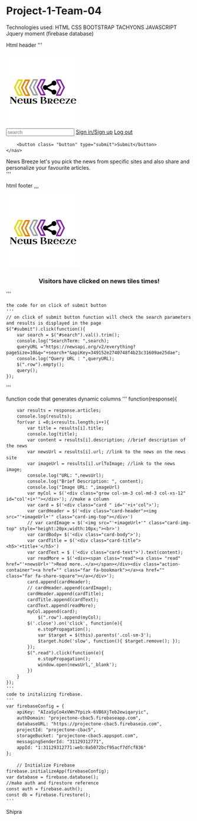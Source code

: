# Project-1-Team-04
Technologies used:
HTML
CSS
BOOTSTRAP
TACHYONS
JAVASCRIPT
Jquery
moment (firebase database)

Html header
'''
<div class="jumbotron">
    <div class="logo"> 
        <a href="index.html">
            <img src="assets/images/logo.png" alt="News Breeze">
        </a> 
    </div>
    <!-- nav box has search box, signin or register for the first time which leads to a different page
    and  option dropdown to select how many articles should be displayed from 1-15
    default is 5  -->
     <nav class="nav-box">
        <input class="search" placeholder="search">
        <a class="signin" href="loginSignin.html">Sign in/Sign up</a>
        <a class="signout" href="logout.html">Log out</a>
        
        <button class= "button" type="submit">Submit</button>
    </nav>
</header>
<div class="header-ext">
<div class="announcement">
    News Breeze let's you pick the news from specific sites and also share and personalize your favourite articles.
</div>
</div>
  </div>
  '''

  html footer
  ,,,
  <footer>
        <!-- Displays the logo in the front page -->
        <div class="logo"> 
            <a href="index.html">
                <img src="assets/images/logo.png" alt="News Breeze">
            </a> 
        </div>
        <!-- nav box has search box, signin or register for the first time which leads to a different page
        and  option dropdown to select how many articles should be displayed from 1-15
        default is 5  -->
         <nav class="nav-box">
                <h3 style= "text-align:center;">Visitors have clicked on news tiles <span id="click-value" style="color:red;"></span> times!</h3>
        </nav>
    </footer>  
    '''

    the code for on click of submit button
    '''
    // on click of submit button function will check the search parameters and results is displayed in the page
    $("#submit").click(function(){
        var search = $("#search").val().trim();
        console.log("SearchTerm: ",search);
        queryURL ="https://newsapi.org/v2/everything?pageSize=10&q="+search+"&apiKey=349152e2740748f4b23c31609ae25dae";
        console.log("Query URL : ",queryURL);
        $(".row").empty();
        query();
    });
'''

function code that generates dynamic columns
'''
function(response){

        var results = response.articles;
        console.log(results);
        for(var i =0;i<results.length;i++){
            var title = results[i].title;
            console.log(title);
            var content = results[i].description; //brief description of the news
            var newsUrl = results[i].url; //link to the news on the news site
            var imageUrl = results[i].urlToImage; //link to the news image;
            console.log("URL: ",newsUrl);
            console.log("Brief Description: ", content);
            console.log("Image URL: ",imageUrl)
            var myCol = $('<div class="grow col-sm-3 col-md-3 col-xs-12" id="col'+i+'"></div>'); //make a column
            var card = $('<div class="card " id="'+i+'col">');
            var cardHeader = $('<div class="card-header"><img src="'+imageUrl+'" class="card-img-top"></div>')
            // var cardImage = $('<img src="'+imageUrl+'" class="card-img-top" style="height:20px;width:10px;"><br>')
            var cardBody= $('<div class="card-body">');
            var cardTitle = $('<div class="card-title"><h5>'+title+'</h5>')
            var cardText = $ ('<div class="card-text">').text(content);
            var readMore = $('<div><span class="read"><a class= "read" href="'+newsUrl+'">Read more..</a></span></div><div class="action-container"><a href="" class="far fa-bookmark"></a><a href="" class="far fa-share-square"></a></div>');
            card.append(cardHeader);
            // cardHeader.append(cardImage);
            cardHeader.append(cardTitle);
            cardTitle.append(cardText);
            cardText.append(readMore);
            myCol.append(card);
                $(".row").append(myCol);
            $('.close').on('click', function(e){
                e.stopPropagation();  
                var $target = $(this).parents('.col-sm-3');
                $target.hide('slow', function(){ $target.remove(); });
            });
            $(".read").click(function(e){
                e.stopPropagation(); 
                window.open(newsUrl,'_blank');
            })
        }
    });
    '''
    code to initalizing firebase.
    '''
    var firebaseConfig = {
        apiKey: "AIzaSyCo4xVWn7Ypizk-6VB6XjTeb2ewiqaryic",
        authDomain: "projectone-cbac5.firebaseapp.com",
        databaseURL: "https://projectone-cbac5.firebaseio.com",
        projectId: "projectone-cbac5",
        storageBucket: "projectone-cbac5.appspot.com",
        messagingSenderId: "31129312771",
        appId: "1:31129312771:web:8a5072bcf95acf7dfcf836"
    };
      
        // Initialize Firebase
    firebase.initializeApp(firebaseConfig);
    var database = firebase.database();
    //make auth and firestore reference
    const auth = firebase.auth();
    const db = firebase.firestore();
    '''
Shipra
